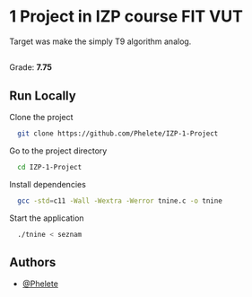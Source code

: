 # 1 Project in IZP course FIT VUT

Target was make the simply T9 algorithm analog.

##

Grade: **7.75**

## Run Locally

Clone the project

```bash
  git clone https://github.com/Phelete/IZP-1-Project
```

Go to the project directory

```bash
  cd IZP-1-Project
```

Install dependencies

```bash
  gcc -std=c11 -Wall -Wextra -Werror tnine.c -o tnine
```

Start the application

```bash
  ./tnine < seznam
```

## Authors

- [@Phelete](https://github.com/Phelete)

